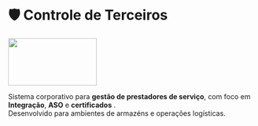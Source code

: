 # 🛡️ Controle de Terceiros

<img decoding="async" width="180" height="96" src="http://www.uaga.com.br/wp-content/uploads/2020/09/Logo-site.png" class="attachment-large size-large wp-image-1749" alt="" loading="lazy">


Sistema corporativo para **gestão de prestadores de serviço**, com foco em **Integração**, **ASO** e **certificados** .  
Desenvolvido para ambientes de armazéns e operações logísticas.

